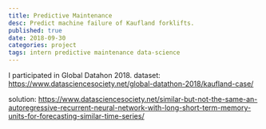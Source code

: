 ```yaml
---
title: Predictive Maintenance
desc: Predict machine failure of Kaufland forklifts.
published: true
date: 2018-09-30
categories: project
tags: intern predictive maintenance data-science
---
```

I participated in Global Datahon 2018.
dataset:
https://www.datasciencesociety.net/global-datathon-2018/kaufland-case/

solution:
https://www.datasciencesociety.net/similar-but-not-the-same-an-autoregressive-recurrent-neural-network-with-long-short-term-memory-units-for-forecasting-similar-time-series/